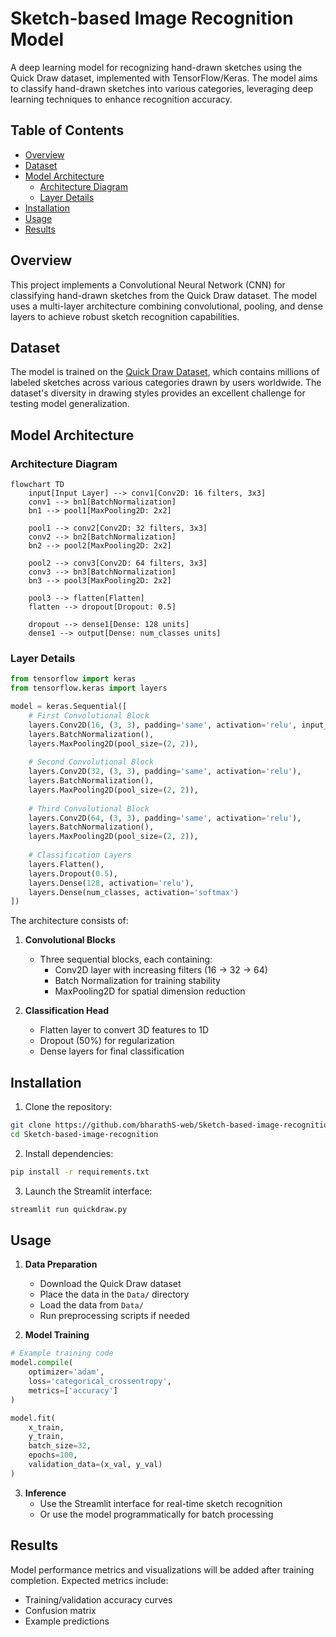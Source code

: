 # Sketch-based Image Recognition Model

A deep learning model for recognizing hand-drawn sketches using the Quick Draw dataset, implemented with TensorFlow/Keras. The model aims to classify hand-drawn sketches into various categories, leveraging deep learning techniques to enhance recognition accuracy.

## Table of Contents
- [Overview](#overview)
- [Dataset](#dataset) 
- [Model Architecture](#model-architecture)
  - [Architecture Diagram](#architecture-diagram)
  - [Layer Details](#layer-details)
- [Installation](#installation)
- [Usage](#usage)
- [Results](#results)

## Overview
This project implements a Convolutional Neural Network (CNN) for classifying hand-drawn sketches from the Quick Draw dataset. The model uses a multi-layer architecture combining convolutional, pooling, and dense layers to achieve robust sketch recognition capabilities.

## Dataset
The model is trained on the [Quick Draw Dataset](https://console.cloud.google.com/storage/browser/quickdraw_dataset/full/numpy_bitmap), which contains millions of labeled sketches across various categories drawn by users worldwide. The dataset's diversity in drawing styles provides an excellent challenge for testing model generalization.

## Model Architecture

### Architecture Diagram

```mermaid
flowchart TD
    input[Input Layer] --> conv1[Conv2D: 16 filters, 3x3]
    conv1 --> bn1[BatchNormalization]
    bn1 --> pool1[MaxPooling2D: 2x2]
    
    pool1 --> conv2[Conv2D: 32 filters, 3x3]
    conv2 --> bn2[BatchNormalization]
    bn2 --> pool2[MaxPooling2D: 2x2]
    
    pool2 --> conv3[Conv2D: 64 filters, 3x3]
    conv3 --> bn3[BatchNormalization]
    bn3 --> pool3[MaxPooling2D: 2x2]
    
    pool3 --> flatten[Flatten]
    flatten --> dropout[Dropout: 0.5]
    
    dropout --> dense1[Dense: 128 units]
    dense1 --> output[Dense: num_classes units]
```

### Layer Details

```python
from tensorflow import keras
from tensorflow.keras import layers

model = keras.Sequential([
    # First Convolutional Block
    layers.Conv2D(16, (3, 3), padding='same', activation='relu', input_shape=input_shape),
    layers.BatchNormalization(),
    layers.MaxPooling2D(pool_size=(2, 2)),
    
    # Second Convolutional Block
    layers.Conv2D(32, (3, 3), padding='same', activation='relu'),
    layers.BatchNormalization(),
    layers.MaxPooling2D(pool_size=(2, 2)),
    
    # Third Convolutional Block
    layers.Conv2D(64, (3, 3), padding='same', activation='relu'),
    layers.BatchNormalization(),
    layers.MaxPooling2D(pool_size=(2, 2)),
    
    # Classification Layers
    layers.Flatten(),
    layers.Dropout(0.5),
    layers.Dense(128, activation='relu'),
    layers.Dense(num_classes, activation='softmax')
])
```

The architecture consists of:

1. **Convolutional Blocks**
   - Three sequential blocks, each containing:
     - Conv2D layer with increasing filters (16 → 32 → 64)
     - Batch Normalization for training stability
     - MaxPooling2D for spatial dimension reduction

2. **Classification Head**
   - Flatten layer to convert 3D features to 1D
   - Dropout (50%) for regularization
   - Dense layers for final classification

## Installation

1. Clone the repository:
```bash
git clone https://github.com/bharathS-web/Sketch-based-image-recognition.git
cd Sketch-based-image-recognition
```

2. Install dependencies:
```bash
pip install -r requirements.txt
```

3. Launch the Streamlit interface:
```bash
streamlit run quickdraw.py
```

## Usage

1. **Data Preparation**
   - Download the Quick Draw dataset
   - Place the data in the `Data/` directory
   - Load the data from `Data/`
   - Run preprocessing scripts if needed

2. **Model Training**
```python
# Example training code
model.compile(
    optimizer='adam',
    loss='categorical_crossentropy',
    metrics=['accuracy']
)

model.fit(
    x_train,
    y_train,
    batch_size=32,
    epochs=100,
    validation_data=(x_val, y_val)
)
```

3. **Inference**
   - Use the Streamlit interface for real-time sketch recognition
   - Or use the model programmatically for batch processing

## Results
Model performance metrics and visualizations will be added after training completion. Expected metrics include:
- Training/validation accuracy curves
- Confusion matrix
- Example predictions
